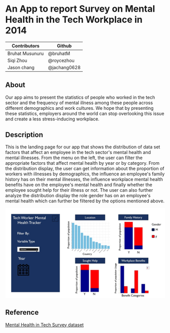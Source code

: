 # An App to report Survey on Mental Health in the Tech Workplace in 2014

Contributors | Github | 
--- | --- |
Bruhat Musunuru| @bruhatM |
Siqi Zhou | @roycezhou  |
Jason chang| @jachang0628  | 

## About
Our app aims to present the statistics of people who worked in the tech sector and the frequency of mental illness among these people across different demographics and work cultures. We hope that by presenting these statistics, employers around the world can stop overlooking this issue and create a less stress-inducing workplace.

## Description
This is the landing page for our app that shows the distribution of data set factors that affect an employee in the tech sector's mental health and mental illnesses. From the menu on the left, the user can filter the appropriate factors that affect mental health by year or by category. From the distribution display, the user can get information about the proportion of workers with illnesses by demographics, the influence an employee's family history has on their mental illnesses, the influence workplace mental health benefits have on the employee's mental health and finally whether the employee sought help for their illness or not. The user can also further analyze the distribution display the role gender has on an employee's mental health which can further be filtered by the options mentioned above.

![Alt text](Slide1.jpg?raw=true "Title")


## Reference

[Mental Health in Tech Survey dataset](https://www.kaggle.com/osmi/mental-health-in-tech-survey)

